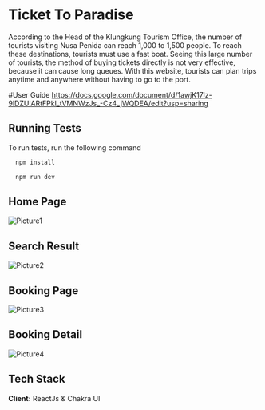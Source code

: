 
# Ticket To Paradise

According to the Head of the Klungkung Tourism Office, the number of tourists visiting Nusa Penida can reach 1,000 to 1,500 people. To reach these destinations, tourists must use a fast boat. Seeing this large number of tourists, the method of buying tickets directly is not very effective, because it can cause long queues. With this website, tourists can plan trips anytime and anywhere without having to go to the port.

#User Guide 
https://docs.google.com/document/d/1awjK17lz-9lDZUlARtFPkl_tVMNWzJs_-Cz4_jWQDEA/edit?usp=sharing


## Running Tests

To run tests, run the following command

```bash
  npm install
```
```bash
  npm run dev
```



## Home Page

![Picture1](https://user-images.githubusercontent.com/75364408/206910770-1e5cd2ae-7af0-4e25-b73d-32244449779c.png)

## Search Result

![Picture2](https://user-images.githubusercontent.com/75364408/206910787-a1a05403-eb74-42c3-adbb-83a3145551a4.png)

## Booking Page

![Picture3](https://user-images.githubusercontent.com/75364408/206910803-7802811d-0b16-4b35-80ab-867fe5793ea7.png)

## Booking Detail

![Picture4](https://user-images.githubusercontent.com/75364408/206910819-7b3489ca-7d72-4be7-9ca2-f735f1605884.png)



## Tech Stack

**Client:** ReactJs & Chakra UI


